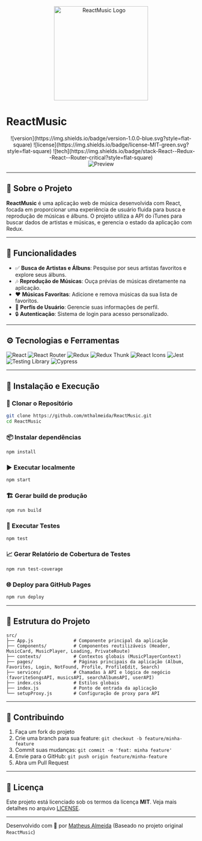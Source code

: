 
<div align="center">
  <img width="250" alt="ReactMusic Logo" src="https://github.com/mthalmeida/ReactMusic/assets/logo.png">
</div>

# ReactMusic

<div align="center">
  ![version](https://img.shields.io/badge/version-1.0.0-blue.svg?style=flat-square)
  ![license](https://img.shields.io/badge/license-MIT-green.svg?style=flat-square)
  ![tech](https://img.shields.io/badge/stack-React--Redux--React--Router-critical?style=flat-square)
</div>

<div align="center">
  <img alt="Preview" src="https://github.com/mthalmeida/ReactMusic/assets/preview.png">
</div>

---

## 📘 Sobre o Projeto

**ReactMusic** é uma aplicação web de música desenvolvida com React, focada em proporcionar uma experiência de usuário fluida para busca e reprodução de músicas e álbuns. O projeto utiliza a API do iTunes para buscar dados de artistas e músicas, e gerencia o estado da aplicação com Redux.

---

## 🚀 Funcionalidades

- ✅ **Busca de Artistas e Álbuns**: Pesquise por seus artistas favoritos e explore seus álbuns.
- 🎶 **Reprodução de Músicas**: Ouça prévias de músicas diretamente na aplicação.
- ❤️ **Músicas Favoritas**: Adicione e remova músicas da sua lista de favoritos.
- 👤 **Perfis de Usuário**: Gerencie suas informações de perfil.
- 🔒 **Autenticação**: Sistema de login para acesso personalizado.

---

## ⚙️ Tecnologias e Ferramentas

<p display="inline-block">
  
![React](https://img.shields.io/badge/react-%2361DAFB.svg?style=for-the-badge&logo=react&logoColor=white)
![React Router](https://img.shields.io/badge/react--router-%23CA4245.svg?style=for-the-badge&logo=react-router&logoColor=white)
![Redux](https://img.shields.io/badge/redux-%23764ABC.svg?style=for-the-badge&logo=redux&logoColor=white)
![Redux Thunk](https://img.shields.io/badge/redux--thunk-%23764ABC.svg?style=for-the-badge)
![React Icons](https://img.shields.io/badge/react--icons-%23E63946.svg?style=for-the-badge)
![Jest](https://img.shields.io/badge/jest-%23C21325.svg?style=for-the-badge&logo=jest&logoColor=white)
![Testing Library](https://img.shields.io/badge/testing--library-%23323330.svg?style=for-the-badge&logo=testing-library&logoColor=white)
![Cypress](https://img.io/badge/cypress-%2317202C.svg?style=for-the-badge&logo=cypress&logoColor=white)

</p>

---

## 🏁 Instalação e Execução

### 🔁 Clonar o Repositório

```bash
git clone https://github.com/mthalmeida/ReactMusic.git
cd ReactMusic
````

### 📦 Instalar dependências

```bash
npm install
```

### ▶️ Executar localmente

```bash
npm start
```

### 🏗️ Gerar build de produção

```bash
npm run build
```

### 🧪 Executar Testes

```bash
npm test
```

### 📈 Gerar Relatório de Cobertura de Testes

```bash
npm run test-coverage
```

### 🌐 Deploy para GitHub Pages

```bash
npm run deploy
```

---

## 🧠 Estrutura do Projeto

```
src/
├── App.js               # Componente principal da aplicação
├── Components/          # Componentes reutilizáveis (Header, MusicCard, MusicPlayer, Loading, PrivateRoute)
├── contexts/            # Contextos globais (MusicPlayerContext)
├── pages/               # Páginas principais da aplicação (Album, Favorites, Login, NotFound, Profile, ProfileEdit, Search)
├── services/            # Chamadas à API e lógica de negócio (favoriteSongsAPI, musicsAPI, searchAlbumsAPI, userAPI)
├── index.css            # Estilos globais
├── index.js             # Ponto de entrada da aplicação
└── setupProxy.js        # Configuração de proxy para API
```

---

## 🤝 Contribuindo

1. Faça um fork do projeto
2. Crie uma branch para sua feature: `git checkout -b feature/minha-feature`
3. Commit suas mudanças: `git commit -m 'feat: minha feature'`
4. Envie para o GitHub: `git push origin feature/minha-feature`
5. Abra um Pull Request

---

## 📄 Licença

Este projeto está licenciado sob os termos da licença **MIT**. Veja mais detalhes no arquivo [LICENSE](./LICENSE).

---

Desenvolvido com 💙 por [Matheus Almeida](https://github.com/mthalmeida) (Baseado no projeto original `ReactMusic`)

